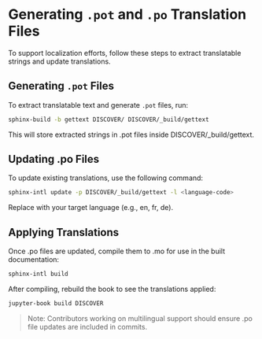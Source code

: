 # Generating `.pot` and `.po` Translation Files

To support localization efforts, follow these steps to extract translatable strings and update translations.

## Generating `.pot` Files  

To extract translatable text and generate `.pot` files, run:

```sh
sphinx-build -b gettext DISCOVER/ DISCOVER/_build/gettext
```
<!-- This will store extracted strings in .pot files inside the _build/gettext directory --> This will store extracted strings in .pot files inside DISCOVER/_build/gettext.

## Updating .po Files
To update existing translations, use the following command:

```sh
sphinx-intl update -p DISCOVER/_build/gettext -l <language-code>
```
<!-- Replace <language-code> with the appropriate language code for translation updates --> Replace <language-code> with your target language (e.g., en, fr, de).

## Applying Translations
Once .po files are updated, compile them to .mo for use in the built documentation:

```sh
sphinx-intl build
```
<!-- Running this command will generate .mo files, which are used by the documentation system --> After compiling, rebuild the book to see the translations applied:

```sh
jupyter-book build DISCOVER
```

> Note: Contributors working on multilingual support should ensure .po file updates are included in commits.
